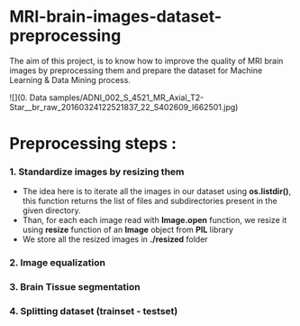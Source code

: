 # MRI-brain-images-dataset-preprocessing
The aim of this project, is to know how to improve the quality of MRI brain images by preprocessing them and prepare the dataset for Machine Learning &amp; Data Mining process.

![](0. Data samples/ADNI_002_S_4521_MR_Axial_T2-Star__br_raw_20160324122521837_22_S402609_I662501.jpg)

# Preprocessing steps :
### 1. Standardize images by resizing them
- The idea here is to iterate all the images in our dataset using **os.listdir()**, this function returns the list of files and subdirectories present in the given directory.
- Than, for each each image read with **Image.open** function, we resize it using **resize** function of an **Image** object from **PIL** library
- We store all the resized images in **./resized** folder

### 2. Image equalization
### 3. Brain Tissue segmentation
### 4. Splitting dataset (trainset - testset) 

